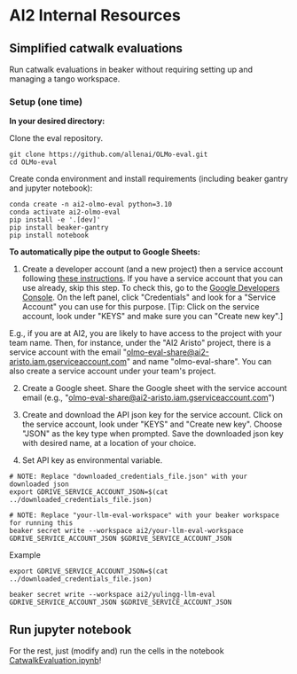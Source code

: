 # AI2 Internal Resources

## Simplified catwalk evaluations

Run catwalk evaluations in beaker without requiring setting up and managing a tango workspace.

### Setup (one time)
**In your desired directory:**

Clone the eval repository.
```
git clone https://github.com/allenai/OLMo-eval.git
cd OLMo-eval
```

Create conda environment and install requirements (including beaker gantry and jupyter notebook):
```
conda create -n ai2-olmo-eval python=3.10
conda activate ai2-olmo-eval
pip install -e '.[dev]'
pip install beaker-gantry
pip install notebook
```


**To automatically pipe the output to Google Sheets:**

1. Create a developer account (and a new project) then a service account following [these instructions](https://pygsheets.readthedocs.io/en/stable/authorization.html).
If you have a service account that you can use already, skip this step. To check this, go to the [Google Developers Console](https://console.developers.google.com/). 
On the left panel, click "Credentials" and look for a "Service Account" you can use for this purpose. [Tip: Click on the service account, look under "KEYS" and make sure you can "Create new key".]

E.g., if you are at AI2, you are likely to have access to the project with your team name. 
Then, for instance, under the "AI2 Aristo" project, there is a service account 
with the email "olmo-eval-share@ai2-aristo.iam.gserviceaccount.com" and 
name "olmo-eval-share". You can also create a service account under your team's project.

2. Create a Google sheet. Share the Google sheet with the service account email 
(e.g., "olmo-eval-share@ai2-aristo.iam.gserviceaccount.com")

3. Create and download the API json key for the service account. Click on the service account, 
look under "KEYS" and "Create new key". Choose "JSON" as the key type when prompted. 
Save the downloaded json key with desired name, at a location of your choice.

4. Set API key as environmental variable.

```
# NOTE: Replace "downloaded_credentials_file.json" with your downloaded json
export GDRIVE_SERVICE_ACCOUNT_JSON=$(cat ../downloaded_credentials_file.json)

# NOTE: Replace "your-llm-eval-workspace" with your beaker workspace for running this
beaker secret write --workspace ai2/your-llm-eval-workspace GDRIVE_SERVICE_ACCOUNT_JSON $GDRIVE_SERVICE_ACCOUNT_JSON
```

Example
```
export GDRIVE_SERVICE_ACCOUNT_JSON=$(cat ../downloaded_credentials_file.json)

beaker secret write --workspace ai2/yulingg-llm-eval GDRIVE_SERVICE_ACCOUNT_JSON $GDRIVE_SERVICE_ACCOUNT_JSON
```

## Run jupyter notebook
For the rest, just (modify and) run the cells in the notebook
[CatwalkEvaluation.ipynb](CatwalkEvaluation.ipynb)!



